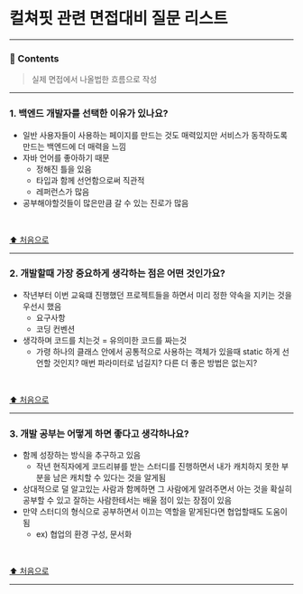 # 컬쳐핏 관련 면접대비 질문 리스트

---

### 📄 Contents
> 실제 면접에서 나올법한 흐름으로 작성

---

### 1. 백엔드 개발자를 선택한 이유가 있나요?
- 일반 사용자들이 사용하는 페이지를 만드는 것도 매력있지만 서비스가 동작하도록 만드는 백엔드에 더 매력을 느낌
- 자바 언어를 좋아하기 때문
  - 정해진 틀을 있음
  - 타입과 함께 선언함으로써 직관적
  - 레퍼런스가 많음
- 공부해야할것들이 많은만큼 갈 수 있는 진로가 많음


<br>

[⬆️ 처음으로](#-contents)

---

### 2. 개발할때 가장 중요하게 생각하는 점은 어떤 것인가요?
- 작년부터 이번 교육떄 진행했던 프로젝트들을 하면서 미리 정한 약속을 지키는 것을 우선시 했음
  - 요구사항 
  - 코딩 컨벤션
- 생각하며 코드를 치는것 = 유의미한 코드를 짜는것 
  - 가령 하나의 클래스 안에서 공통적으로 사용하는 객체가 있을때 static 하게 선언할 것인지? 매번 파라미터로 넘길지? 다른 더 좋은 방법은 없는지?

<br>

[⬆️ 처음으로](#-contents)

---

### 3. 개발 공부는 어떻게 하면 좋다고 생각하나요?
- 함께 성장하는 방식을 추구하고 있음
  - 작년 현직자에게 코드리뷰를 받는 스터디를 진행하면서 내가 캐치하지 못한 부분을 남은 캐치할 수 있다는 것을 알게됨
- 상대적으로 덜 알고있는 사람과 함께하면 그 사람에게 알려주면서 아는 것을 확실히 공부할 수 있고 잘하는 사람한테서는 배울 점이 있는 장점이 있음
- 만약 스터디의 형식으로 공부하면서 이끄는 역할을 맡게된다면 협업할때도 도움이 됨
  - ex) 협업의 환경 구성, 문서화

<br>

[⬆️ 처음으로](#-contents)

---

<br>
<br>
